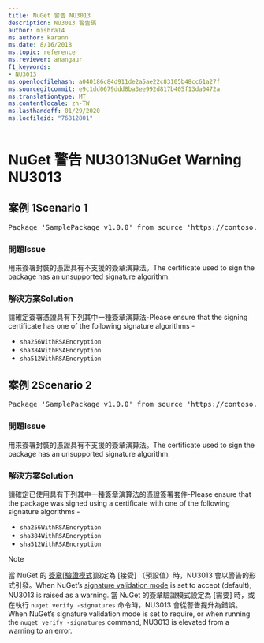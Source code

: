 ```yaml
---
title: NuGet 警告 NU3013
description: NU3013 警告碼
author: mishra14
ms.author: karann
ms.date: 8/16/2018
ms.topic: reference
ms.reviewer: anangaur
f1_keywords:
- NU3013
ms.openlocfilehash: a040186c84d911de2a5ae22c83105b48cc61a27f
ms.sourcegitcommit: e9c1dd0679ddd8ba3ee992d817b405f13da0472a
ms.translationtype: MT
ms.contentlocale: zh-TW
ms.lasthandoff: 01/29/2020
ms.locfileid: "76812801"
---
```

# <a name="nuget-warning-nu3013"></a><span data-ttu-id="1eb13-103">NuGet 警告 NU3013</span><span class="sxs-lookup"><span data-stu-id="1eb13-103">NuGet Warning NU3013</span></span>

## <a name="scenario-1"></a><span data-ttu-id="1eb13-104">案例 1</span><span class="sxs-lookup"><span data-stu-id="1eb13-104">Scenario 1</span></span>

<pre>Package 'SamplePackage v1.0.0' from source 'https://contoso.com/index.json': The signing certificate has an unsupported signature algorithm.</pre>

### <a name="issue"></a><span data-ttu-id="1eb13-105">問題</span><span class="sxs-lookup"><span data-stu-id="1eb13-105">Issue</span></span>

<span data-ttu-id="1eb13-106">用來簽署封裝的憑證具有不支援的簽章演算法。</span><span class="sxs-lookup"><span data-stu-id="1eb13-106">The certificate used to sign the package has an unsupported signature algorithm.</span></span>


### <a name="solution"></a><span data-ttu-id="1eb13-107">解決方案</span><span class="sxs-lookup"><span data-stu-id="1eb13-107">Solution</span></span>

<span data-ttu-id="1eb13-108">請確定簽署憑證具有下列其中一種簽章演算法-</span><span class="sxs-lookup"><span data-stu-id="1eb13-108">Please ensure that the signing certificate has one of the following signature algorithms -</span></span> 
* `sha256WithRSAEncryption`
* `sha384WithRSAEncryption`
* `sha512WithRSAEncryption`



## <a name="scenario-2"></a><span data-ttu-id="1eb13-109">案例 2</span><span class="sxs-lookup"><span data-stu-id="1eb13-109">Scenario 2</span></span>

<pre>Package 'SamplePackage v1.0.0' from source 'https://contoso.com/index.json': The primary signature's certificate has an unsupported signature algorithm.</pre>

### <a name="issue"></a><span data-ttu-id="1eb13-110">問題</span><span class="sxs-lookup"><span data-stu-id="1eb13-110">Issue</span></span>

<span data-ttu-id="1eb13-111">用來簽署封裝的憑證具有不支援的簽章演算法。</span><span class="sxs-lookup"><span data-stu-id="1eb13-111">The certificate used to sign the package has an unsupported signature algorithm.</span></span>


### <a name="solution"></a><span data-ttu-id="1eb13-112">解決方案</span><span class="sxs-lookup"><span data-stu-id="1eb13-112">Solution</span></span>

<span data-ttu-id="1eb13-113">請確定已使用具有下列其中一種簽章演算法的憑證簽署套件-</span><span class="sxs-lookup"><span data-stu-id="1eb13-113">Please ensure that the package was signed using a certificate with one of the following signature algorithms -</span></span> 
* `sha256WithRSAEncryption`
* `sha384WithRSAEncryption`
* `sha512WithRSAEncryption`


> [!Note]
> <span data-ttu-id="1eb13-114">當 NuGet 的 [簽章[驗證模式]](../../consume-packages/installing-signed-packages.md#configure-package-signature-requirements)設定為 [接受] （預設值）時，NU3013 會以警告的形式引發。</span><span class="sxs-lookup"><span data-stu-id="1eb13-114">When NuGet’s [signature validation mode](../../consume-packages/installing-signed-packages.md#configure-package-signature-requirements) is set to accept (default), NU3013 is raised as a warning.</span></span> <span data-ttu-id="1eb13-115">當 NuGet 的簽章驗證模式設定為 [需要] 時，或在執行 `nuget verify -signatures` 命令時，NU3013 會從警告提升為錯誤。</span><span class="sxs-lookup"><span data-stu-id="1eb13-115">When NuGet’s signature validation mode is set to require, or when running the `nuget verify -signatures` command, NU3013 is elevated from a warning to an error.</span></span> 
